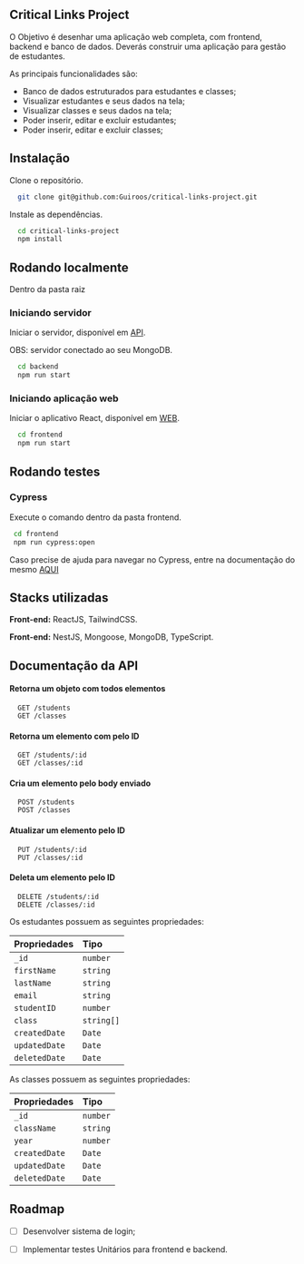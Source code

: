 ## Critical Links Project

O Objetivo é desenhar uma aplicação web completa, com frontend, backend e banco de dados. 
Deverás construir uma aplicação para gestão de estudantes.

As principais funcionalidades são:

 - Banco de dados estruturados para estudantes e classes;
 - Visualizar estudantes e seus dados na tela;
 - Visualizar classes e seus dados na tela;
 - Poder inserir, editar e excluir estudantes;
 - Poder inserir, editar e excluir classes;

 

## Instalação

Clone o repositório.

```bash
  git clone git@github.com:Guiroos/critical-links-project.git
```

Instale as dependências.

```bash
  cd critical-links-project
  npm install
```


## Rodando localmente

 Dentro da pasta raiz

 ### Iniciando servidor

 Iniciar o servidor, disponível em [API](http://localhost:3001).
 
 OBS: servidor conectado ao seu MongoDB.

```bash
  cd backend
  npm run start
```


### Iniciando aplicação web

Iniciar o aplicativo React, disponível em [WEB](http://localhost:3000).


```bash
  cd frontend
  npm run start
```

## Rodando testes

 ### Cypress

 Execute o comando dentro da pasta frontend.

 ```bash 
  cd frontend
  npm run cypress:open
 ```
 
 Caso precise de ajuda para navegar no Cypress, entre na documentação do mesmo [AQUI](https://www.cypress.io/)
 
 
## Stacks utilizadas

**Front-end:** ReactJS, TailwindCSS.

**Front-end:** NestJS, Mongoose, MongoDB, TypeScript.



## Documentação da API

#### Retorna um objeto com todos elementos

```http
  GET /students
  GET /classes
```

#### Retorna um elemento com pelo ID

```http
  GET /students/:id
  GET /classes/:id
```

#### Cria um elemento pelo body enviado

```http
  POST /students
  POST /classes
```

#### Atualizar um elemento pelo ID

```http
  PUT /students/:id
  PUT /classes/:id
```

#### Deleta um elemento pelo ID

```http
  DELETE /students/:id
  DELETE /classes/:id
```

Os estudantes possuem as seguintes propriedades:

| Propriedades   | Tipo       
| :---------- | :--------- 
| `_id` | `number` |
| `firstName` | `string` |
| `lastName` | `string` |
| `email` | `string` |
| `studentID` | `number` 
| `class` | `string[]` 
| `createdDate` | `Date` 
| `updatedDate` | `Date`
| `deletedDate` | `Date`


As classes possuem as seguintes propriedades:

| Propriedades   | Tipo       
| :---------- | :--------- 
| `_id` | `number` |
| `className` | `string` |
| `year` | `number` |
| `createdDate` | `Date` 
| `updatedDate` | `Date`
| `deletedDate` | `Date`




## Roadmap

- [ ] Desenvolver sistema de login;

- [ ] Implementar testes  Unitários para frontend e backend.
